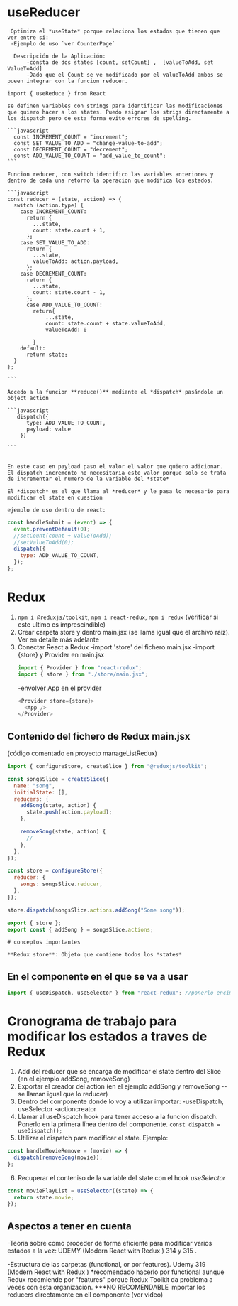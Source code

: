 # **useReducer**

     Optimiza el *useState* porque relaciona los estados que tienen que ver entre si:
     -Ejemplo de uso `ver CounterPage`

      Descripción de la Aplicación:
          -consta de dos states [count, setCount] ,  [valueToAdd, set ValueToAdd]
          -Dado que el Count se ve modificado por el valueToAdd ambos se pueen integrar con la funcion reducer.

`import { useReduce } from React`

    se definen variables con strings para identificar las modificaciones que quiero hacer a los states. Puedo asignar los strigs directamente a los dispatch pero de esta forma evito errores de spelling.

    ```javascript
      const INCREMENT_COUNT = "increment";
      const SET_VALUE_TO_ADD = "change-value-to-add";
      const DECREMENT_COUNT = "decrement";
      const ADD_VALUE_TO_COUNT = "add_value_to_count";
    ```

    Funcion reducer, con switch identifico las variables anteriores y dentro de cada una retorno la operacion que modifica los estados.

    ```javascript
    const reducer = (state, action) => {
      switch (action.type) {
        case INCREMENT_COUNT:
          return {
            ...state,
            count: state.count + 1,
          };
        case SET_VALUE_TO_ADD:
          return {
            ...state,
            valueToAdd: action.payload,
          };
        case DECREMENT_COUNT:
          return {
            ...state,
            count: state.count - 1,
          };
          case ADD_VALUE_TO_COUNT:
            return{
                ...state,
                count: state.count + state.valueToAdd,
                valueToAdd: 0

            }
        default:
          return state;
      }
    };

    ```

    Accedo a la funcion **reduce()** mediante el *dispatch* pasándole un object action

    ```javascript
       dispatch({
          type: ADD_VALUE_TO_COUNT,
          payload: value
        })

    ```


    En este caso en payload paso el valor el valor que quiero adicionar. El dispatch incremento no necesitaria este valor porque solo se trata de incrementar el numero de la variable del *state*

    El *dispatch* es el que llama al *reducer* y le pasa lo necesario para modificar el state en cuestion

    ejemplo de uso dentro de react:

```javascript
const handleSubmit = (event) => {
  event.preventDefault(0);
  //setCount(count + valueToAdd);
  //setValueToAdd(0);
  dispatch({
    type: ADD_VALUE_TO_COUNT,
  });
};
```

# Redux

1.  `npm i @reduxjs/toolkit`, `npm i react-redux`, `npm i redux` (verificar si este ultimo es imprescindible)
2.  Crear carpeta store y dentro main.jsx (se llama igual que el archivo raiz). Ver en detalle más adelante
3.  Conectar React a Redux
    -import 'store' del fichero main.jsx
    -import {store} y Provider en main.jsx
    ```javascript
    import { Provider } from "react-redux";
    import { store } from "./store/main.jsx";
    ```
    -envolver App en el provider
    ```javascript
    <Provider store={store}>
      <App />
    </Provider>
    ```

## Contenido del fichero de Redux main.jsx

(código comentado en proyecto manageListRedux)

```javascript
import { configureStore, createSlice } from "@reduxjs/toolkit";

const songsSlice = createSlice({
  name: "song",
  initialState: [],
  reducers: {
    addSong(state, action) {
      state.push(action.payload);
    },

    removeSong(state, action) {
      //
    },
  },
});

const store = configureStore({
  reducer: {
    songs: songsSlice.reducer,
  },
});

store.dispatch(songsSlice.actions.addSong("Some song"));

export { store };
export const { addSong } = songsSlice.actions;
```

    # conceptos importantes

    **Redux store**: Objeto que contiene todos los *states*

## En el componente en el que se va a usar

```javascript
import { useDispatch, useSelector } from "react-redux"; //ponerlo encima del todo
```

# Cronograma de trabajo para modificar los estados a traves de Redux

1. Add del reducer que se encarga de modificar el state dentro del Slice (en el ejemplo addSong, removeSong)
2. Exportar el creador del action (en el ejemplo addSong y removeSong --se llaman igual que lo reducer)
3. Dentro del componente donde lo voy a utilizar importar:
   -useDispatch, useSelector
   -actioncreator
4. Llamar al useDispatch hook para tener acceso a la funcion dispatch.
   Ponerlo en la primera línea dentro del componente.
   `const dispatch = useDispatch();`
5. Utilizar el dispatch para modificar el state. Ejemplo:

```javascript
const handleMovieRemove = (movie) => {
  dispatch(removeSong(movie));
};
```

6. Recuperar el conteniso de la variable del state con el hook _useSelector_

```javascript
const moviePlayList = useSelector((state) => {
  return state.movie;
});
```

## Aspectos a tener en cuenta

-Teoria sobre como proceder de forma eficiente para modificar varios estados a la vez: UDEMY (Modern React with Redux ) 314 y 315 .

-Estructura de las carpetas (functional, or por features). Udemy 319 (Modern React with Redux )
\*recomendado hacerlo por functional aunque Redux recomiende por "features" porque Redux Toolkit da problema a veces con esta organización.
\*\*\*NO RECOMENDABLE importar los reducers directamente en ell componente (ver video)
